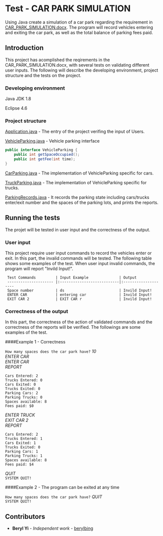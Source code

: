 # Test - CAR PARK SIMULATION

Using Java create a simulation of a car park regarding the requirement in [CAR_PARK_SIMULATION.docx](https://github.com/berylbing/Interview-Test/blob/master/CAR_PARK_SIMULATION.docx). The program will record vehicles entering and exiting the car park, as well as the total balance of parking fees paid.

## Introduction

This project has acomplished the reqirements in the CAR_PARK_SIMULATION.docx, with several tests on validating different user inputs. The following will describe the developing environment, project structure and the tests on the project.

### Developing environment

Java JDK 1.8

Eclipse 4.6

### Project structure

[Application.java](https://github.com/berylbing/Interview-Test/blob/master/ParkingSimulation/src/org/berylbing/parking/Application.java) - The entry of the project verifing the input of Users.

[VehicleParking.java](https://github.com/berylbing/Interview-Test/blob/master/ParkingSimulation/src/org/berylbing/parking/VehicleParking.java) - Vehicle parking interface

```java
public interface VehicleParking {
	public int getSpaceOccupied();
	public int getFee(int time);
}
```

[CarParking.java](https://github.com/berylbing/Interview-Test/blob/master/ParkingSimulation/src/org/berylbing/parking/CarParking.java) - The implementation of VehicleParking specific for cars.

[TruckParking.java](https://github.com/berylbing/Interview-Test/blob/master/ParkingSimulation/src/org/berylbing/parking/TruckParking.java) - The implementation of VehicleParking specific for trucks.

[ParkingRecords.java](https://github.com/berylbing/Interview-Test/blob/master/ParkingSimulation/src/org/berylbing/parking/ParkingRecords.java) - It records the parking state including cars/trucks enter/exit number and the spaces of the parking lots, and prints the reports.

## Running the tests

The projet will be tested in user input and the correctness of the output.

### User input 

This project require user input commands to record the vehicles enter or exit. In this part, the invalid commands will be tested. 
The following table shows some examples of the test. When user input invalid commands, the program will report "Invild Input!".

     Test Commands         | Input Example              | Output
     --------------------- |:---------------------------|:--------------------
     Space number          | ds                         | Invild Input!
     ENTER CAR             | entering car               | Invild Input!
     EXIT CAR 2            | EXIT CAR r                 | Invild Input!

### Correctness of the output

In this part, the correctness of the action of validated commands and the correctness of the reports will be verified.
The followings are some examples of the test.

####Example 1 - Correctness

`How many spaces does the car park have?`
_10_  
_ENTER CAR_  
_ENTER CAR_  
_REPORT_  
```
Cars Entered: 2
Trucks Entered: 0
Cars Exited: 0
Trucks Exited: 0
Parking Cars: 2
Parking Trucks: 0
Spaces available: 8
Fees paid: $0
```
_ENTER TRUCK_  
_EXIT CAR 2_  
_REPORT_  
```
Cars Entered: 2  
Trucks Entered: 1  
Cars Exited: 1  
Trucks Exited: 0  
Parking Cars: 1  
Parking Trucks: 1  
Spaces available: 8  
Fees paid: $4  
```
_QUIT_  
`SYSTEM QUIT! ` 

####Example 2 - The program can be exited at any time

`How many spaces does the car park have?`
_QUIT_  
`SYSTEM QUIT!`


## Contributors

* **Beryl Yi** - *Independent work* - [berylbing](https://github.com/berylbing)





